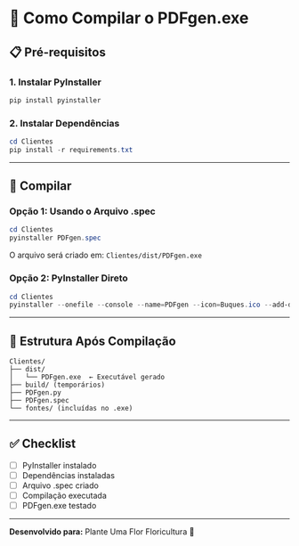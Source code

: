 # 🔨 Como Compilar o PDFgen.exe

## 📋 Pré-requisitos

### 1. Instalar PyInstaller

```powershell
pip install pyinstaller
```

### 2. Instalar Dependências

```powershell
cd Clientes
pip install -r requirements.txt
```

---

## 🔨 Compilar

### Opção 1: Usando o Arquivo .spec

```powershell
cd Clientes
pyinstaller PDFgen.spec
```

O arquivo será criado em: `Clientes/dist/PDFgen.exe`

### Opção 2: PyInstaller Direto

```powershell
cd Clientes
pyinstaller --onefile --console --name=PDFgen --icon=Buques.ico --add-data "Montserrat-VariableFont_wght.ttf;." --add-data "Montserrat-Italic-VariableFont_wght.ttf;." --add-data "Raleway-VariableFont_wght.ttf;." --add-data "Raleway-Italic-VariableFont_wght.ttf;." --add-data "Buques.ico;." PDFgen.py
```

---

## 📁 Estrutura Após Compilação

```
Clientes/
├── dist/
│   └── PDFgen.exe  ← Executável gerado
├── build/ (temporários)
├── PDFgen.py
├── PDFgen.spec
└── fontes/ (incluídas no .exe)
```

---

## ✅ Checklist

- [ ] PyInstaller instalado
- [ ] Dependências instaladas
- [ ] Arquivo .spec criado
- [ ] Compilação executada
- [ ] PDFgen.exe testado

---

**Desenvolvido para:** Plante Uma Flor Floricultura 🌺

